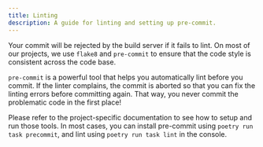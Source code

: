 ```yaml
---
title: Linting
description: A guide for linting and setting up pre-commit.
---
```


Your commit will be rejected by the build server if it fails to lint.
On most of our projects, we use `flake8` and `pre-commit` to ensure that the code style is consistent across the code base.

`pre-commit` is a powerful tool that helps you automatically lint before you commit.
If the linter complains, the commit is aborted so that you can fix the linting errors before committing again.
That way, you never commit the problematic code in the first place!

Please refer to the project-specific documentation to see how to setup and run those tools.
In most cases, you can install pre-commit using `poetry run task precommit`, and lint using `poetry run task lint` in the console.
